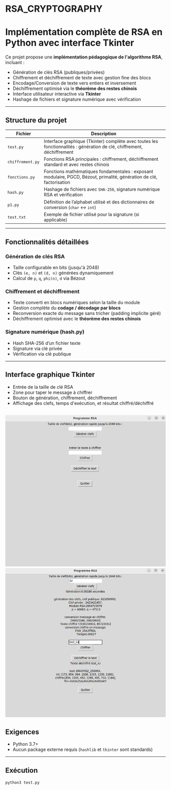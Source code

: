 # RSA_CRYPTOGRAPHY

# Implémentation complète de RSA en Python avec interface Tkinter

Ce projet propose une **implémentation pédagogique de l'algorithme RSA**, incluant :

- Génération de clés RSA (publiques/privées)
- Chiffrement et déchiffrement de texte avec gestion fine des blocs
- Encodage/Conversion de texte vers entiers et inversement
- Déchiffrement optimisé via le **théorème des restes chinois**
- Interface utilisateur interactive via **Tkinter**
- Hashage de fichiers et signature numérique avec vérification

---

## Structure du projet

| Fichier | Description |
|--------|-------------|
| `test.py` | Interface graphique (Tkinter) complète avec toutes les fonctionnalités : génération de clé, chiffrement, déchiffrement |
| `chiffrement.py` | Fonctions RSA principales : chiffrement, déchiffrement standard et avec restes chinois |
| `fonctions.py` | Fonctions mathématiques fondamentales : exposant modulaire, PGCD, Bézout, primalité, génération de clé, factorisation |
| `hash.py` | Hashage de fichiers avec `SHA-256`, signature numérique RSA et vérification |
| `p1.py` | Définition de l’alphabet utilisé et des dictionnaires de conversion (`char` ↔ `int`) |
| `test.txt` | Exemple de fichier utilisé pour la signature (si applicable) |

---

## Fonctionnalités détaillées

### Génération de clés RSA
- Taille configurable en bits (jusqu'à 2048)
- Clés `(e, n)` et `(d, n)` générées dynamiquement
- Calcul de `p`, `q`, `phi(n)`, `d` via Bézout

### Chiffrement et déchiffrement
- Texte converti en blocs numériques selon la taille du module
- Gestion complète du **codage / décodage par blocs**
- Reconversion exacte du message sans tricher (padding implicite géré)
- Déchiffrement optimisé avec le **théorème des restes chinois**

### Signature numérique (hash.py)
- Hash SHA-256 d’un fichier texte
- Signature via clé privée
- Vérification via clé publique

---

## Interface graphique Tkinter
- Entrée de la taille de clé RSA
- Zone pour taper le message à chiffrer
- Bouton de génération, chiffrement, déchiffrement
- Affichage des clefs, temps d'exécution, et résultat chiffré/déchiffré

![image_alt](https://github.com/MeidiLprog/RSA_CRYPTOGRAPHY/blob/main/GUI.png?raw=true)
![image_alt](https://github.com/MeidiLprog/RSA_CRYPTOGRAPHY/blob/main/USE.png?raw=true)
---

## Exigences

- Python 3.7+
- Aucun package externe requis (`hashlib` et `tkinter` sont standards)

---

## Exécution

```bash
python3 test.py
